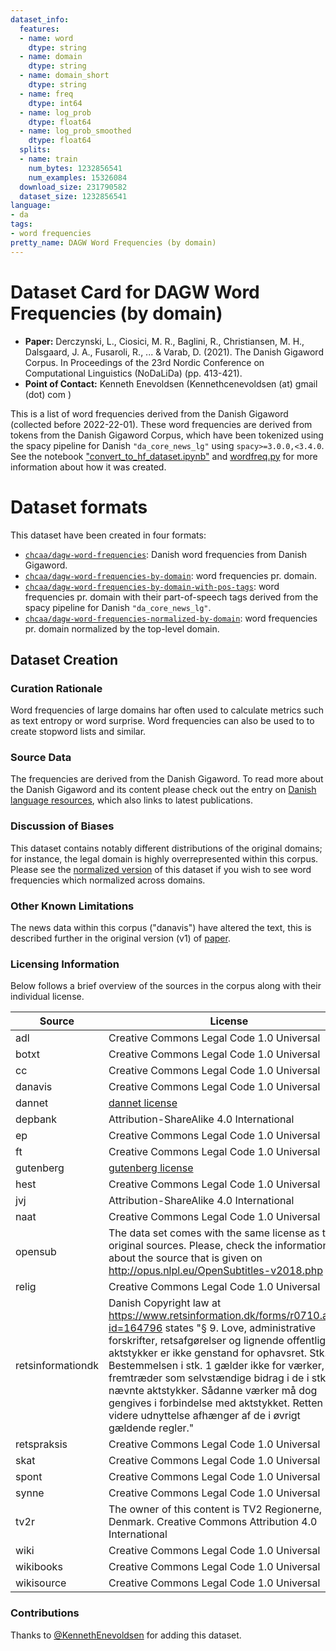 ```yaml
---
dataset_info:
  features:
  - name: word
    dtype: string
  - name: domain
    dtype: string
  - name: domain_short
    dtype: string
  - name: freq
    dtype: int64
  - name: log_prob
    dtype: float64
  - name: log_prob_smoothed
    dtype: float64
  splits:
  - name: train
    num_bytes: 1232856541
    num_examples: 15326084
  download_size: 231790582
  dataset_size: 1232856541
language:
- da
tags:
- word frequencies
pretty_name: DAGW Word Frequencies (by domain)
---
```


# Dataset Card for DAGW Word Frequencies (by domain)

- **Paper:**  Derczynski, L., Ciosici, M. R., Baglini, R., Christiansen, M. H., Dalsgaard, J. A., Fusaroli, R., ... & Varab, D. (2021). The Danish Gigaword Corpus. In Proceedings of the 23rd Nordic Conference on Computational Linguistics (NoDaLiDa) (pp. 413-421).
- **Point of Contact:** Kenneth Enevoldsen (Kennethcenevoldsen (at) gmail (dot) com )


This is a list of word frequencies derived from the Danish Gigaword (collected before 2022-22-01).
These word frequencies are derived from tokens from the Danish Gigaword Corpus, which have been tokenized using
the spacy pipeline for Danish `"da_core_news_lg"` using `spacy>=3.0.0,<3.4.0`.
See the notebook ["convert_to_hf_dataset.ipynb"](https://huggingface.co/datasets/chcaa/dagw-word-frequencies/blob/main/convert_to_hf_dataset.ipynb) and [wordfreq.py](https://huggingface.co/datasets/chcaa/dagw-word-frequencies/blob/main/wordfreq.py) for more information about how it was created.


# Dataset formats

This dataset have been created in four formats:

- [`chcaa/dagw-word-frequencies`](https://huggingface.co/datasets/chcaa/dagw-word-frequencies): Danish word frequencies from Danish Gigaword.
- [`chcaa/dagw-word-frequencies-by-domain`](https://huggingface.co/datasets/chcaa/dagw-word-frequencies-by-domain): word frequencies pr. domain.
- [`chcaa/dagw-word-frequencies-by-domain-with-pos-tags`](https://huggingface.co/datasets/chcaa/dagw-word-frequencies-by-domain-with-pos-tags): word frequencies pr. domain with their part-of-speech tags derived from the spacy pipeline for Danish `"da_core_news_lg"`.
- [`chcaa/dagw-word-frequencies-normalized-by-domain`](https://huggingface.co/datasets/chcaa/dagw-word-frequencies-normalized-by-domain): word frequencies pr. domain normalized by the top-level domain.


## Dataset Creation

### Curation Rationale

Word frequencies of large domains har often used to calculate metrics such as text entropy or word surprise. Word frequencies can also be used to to create stopword lists and similar.

### Source Data

The frequencies are derived from the Danish Gigaword. To read more about the Danish Gigaword and its content please check out the entry on [Danish language resources](https://sprogressource.digst.govcloud.dk/dataset/danish-gigaword), which also links to latest publications.


### Discussion of Biases

This dataset contains notably different distributions of the original domains; for instance, the legal domain is highly overrepresented within this corpus.
Please see the [normalized version](https://huggingface.co/datasets/chcaa/dagw-word-frequencies-normalized-by-domain) of this dataset if you wish to see word
frequencies which normalized across domains.

### Other Known Limitations

The news data within this corpus ("danavis") have altered the text, this is described further in the original version (v1) of [paper](https://arxiv.org/abs/2005.03521v1).


### Licensing Information

Below follows a brief overview of the sources in the corpus along with their individual license.

| Source            | License                                                                                                                                                                                                                                                                                                                                                                                                                                                                             |
| ----------------- | ----------------------------------------------------------------------------------------------------------------------------------------------------------------------------------------------------------------------------------------------------------------------------------------------------------------------------------------------------------------------------------------------------------------------------------------------------------------------------------- |
| adl               | Creative Commons Legal Code 1.0 Universal                                                                                                                                                                                                                                                                                                                                                                                                                                           |
| botxt             | Creative Commons Legal Code 1.0 Universal                                                                                                                                                                                                                                                                                                                                                                                                                                           |
| cc                | Creative Commons Legal Code 1.0 Universal                                                                                                                                                                                                                                                                                                                                                                                                                                           |
| danavis           | Creative Commons Legal Code 1.0 Universal                                                                                                                                                                                                                                                                                                                                                                                                                                           |
| dannet            | [dannet license](https://cst.ku.dk/projekter/dannet/license.txt)                                                                                                                                                                                                                                                                                                                                                                                                                    |
| depbank           | Attribution-ShareAlike 4.0 International                                                                                                                                                                                                                                                                                                                                                                                                                                            |
| ep                | Creative Commons Legal Code 1.0 Universal                                                                                                                                                                                                                                                                                                                                                                                                                                           |
| ft                | Creative Commons Legal Code 1.0 Universal                                                                                                                                                                                                                                                                                                                                                                                                                                           |
| gutenberg         | [gutenberg license](https://www.gutenberg.org/policy/license.html)                                                                                                                                                                                                                                                                                                                                                                                                                  |
| hest              | Creative Commons Legal Code 1.0 Universal                                                                                                                                                                                                                                                                                                                                                                                                                                           |
| jvj               | Attribution-ShareAlike 4.0 International                                                                                                                                                                                                                                                                                                                                                                                                                                            |
| naat              | Creative Commons Legal Code 1.0 Universal                                                                                                                                                                                                                                                                                                                                                                                                                                           |
| opensub           | The data set comes with the same license as the original sources. Please, check the information about the source that is given on http://opus.nlpl.eu/OpenSubtitles-v2018.php                                                                                                                                                                                                                                                                                                       |
| relig             | Creative Commons Legal Code 1.0 Universal                                                                                                                                                                                                                                                                                                                                                                                                                                           |
| retsinformationdk | Danish Copyright law at https://www.retsinformation.dk/forms/r0710.aspx?id=164796 states "§ 9. Love, administrative forskrifter, retsafgørelser og lignende offentlige aktstykker er ikke genstand for ophavsret. Stk. 2. Bestemmelsen i stk. 1 gælder ikke for værker, der fremtræder som selvstændige bidrag i de i stk. 1 nævnte aktstykker. Sådanne værker må dog gengives i forbindelse med aktstykket. Retten til videre udnyttelse afhænger af de i øvrigt gældende regler." |
| retspraksis       | Creative Commons Legal Code 1.0 Universal                                                                                                                                                                                                                                                                                                                                                                                                                                           |
| skat              | Creative Commons Legal Code 1.0 Universal                                                                                                                                                                                                                                                                                                                                                                                                                                           |
| spont             | Creative Commons Legal Code 1.0 Universal                                                                                                                                                                                                                                                                                                                                                                                                                                           |
| synne             | Creative Commons Legal Code 1.0 Universal                                                                                                                                                                                                                                                                                                                                                                                                                                           |
| tv2r              | The owner of this content is TV2 Regionerne, Denmark. Creative Commons Attribution 4.0 International                                                                                                                                                                                                                                                                                                                                                                                |
| wiki              | Creative Commons Legal Code 1.0 Universal                                                                                                                                                                                                                                                                                                                                                                                                                                           |
| wikibooks         | Creative Commons Legal Code 1.0 Universal                                                                                                                                                                                                                                                                                                                                                                                                                                           |
| wikisource        | Creative Commons Legal Code 1.0 Universal      


### Contributions

Thanks to [@KennethEnevoldsen](https://github.com/KennethEnevoldsen) for adding this dataset.